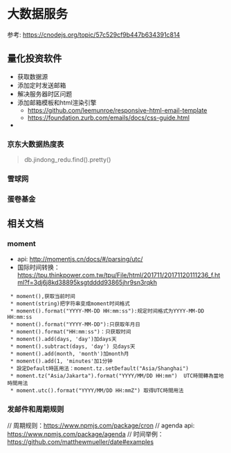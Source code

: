 # 大数据服务

参考: https://cnodejs.org/topic/57c529cf9b447b634391c814

## 量化投资软件

* 获取数据源
* 添加定时发送邮箱
* 解决服务器时区问题
* 添加邮箱模板和html渲染引擎
  * https://github.com/leemunroe/responsive-html-email-template
  * https://foundation.zurb.com/emails/docs/css-guide.html
*

### 京东大数据热度表

> db.jindong_redu.find().pretty()

### 雪球网

### 蛋卷基金


## 相关文档

### moment
  * api: http://momentjs.cn/docs/#/parsing/utc/
  * 国际时间转换：https://tpu.thinkpower.com.tw/tpu/File/html/201711/20171120111236_f.html?f=3dj6j8kd38895ksgtdddd93865jhr9sn3rqkh

```
 * moment(),获取当前时间
 * moment(string)把字符串变成moment时间格式
 * moment().format("YYYY-MM-DD HH:mm:ss"):规定时间格式为YYYY-MM-DD HH:mm:ss
 * moment().format("YYYY-MM-DD"):只获取年月日
 * moment().format("HH:mm:ss")：只获取时间
 * moment().add(days, 'day')加days天
 * moment().subtract(days, 'day') 见days天
 * moment().add(month, 'month')加month月
 * moment().add(1, 'minutes'加1分钟
 * 設定Default時區用法：moment.tz.setDefault("Asia/Shanghai")
 * moment.tz("Asia/Jakarta").format("YYYY/MM/DD HH:mm")  UTC時間轉為當地時間用法
 * moment.utc().format("YYYY/MM/DD HH:mmZ") 取得UTC時間用法
```

### 发邮件和周期规则

// 周期规则：https://www.npmjs.com/package/cron
// agenda api: https://www.npmjs.com/package/agenda
// 时间举例：https://github.com/matthewmueller/date#examples



